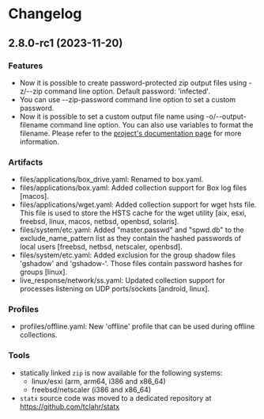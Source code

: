 # Changelog

## 2.8.0-rc1 (2023-11-20)

### Features

- Now it is possible to create password-protected zip output files using -z/--zip command line option. Default password: 'infected'.
- You can use --zip-password command line option to set a custom password.
- Now it is possible to set a custom output file name using -o/--output-filename command line option. You can also use variables to format the filename. Please refer to the [project's documentation page](https://tclahr.github.io/uac-docs/) for more information.

### Artifacts

- files/applications/box_drive.yaml: Renamed to box.yaml.
- files/applications/box.yaml: Added collection support for Box log files [macos].
- files/applications/wget.yaml: Added collection support for wget hsts file. This file is used to store the HSTS cache for the wget utility [aix, esxi, freebsd, linux, macos, netbsd, openbsd, solaris].
- files/system/etc.yaml: Added "master.passwd" and "spwd.db" to the exclude_name_pattern list as they contain the hashed passwords of local users [freebsd, netbsd, netscaler, openbsd].
- files/system/etc.yaml: Added exclusion for the group shadow files 'gshadow' and 'gshadow-'. Those files contain password hashes for groups [linux].
- live_response/network/ss.yaml: Updated collection support for processes listening on UDP ports/sockets [android, linux].

### Profiles

- profiles/offline.yaml: New 'offline' profile that can be used during offline collections.

### Tools

- statically linked ```zip``` is now available for the following systems:
  - linux/esxi (arm, arm64, i386 and x86_64)
  - freebsd/netscaler (i386 and x86_64)
- ```statx``` source code was moved to a dedicated repository at https://github.com/tclahr/statx